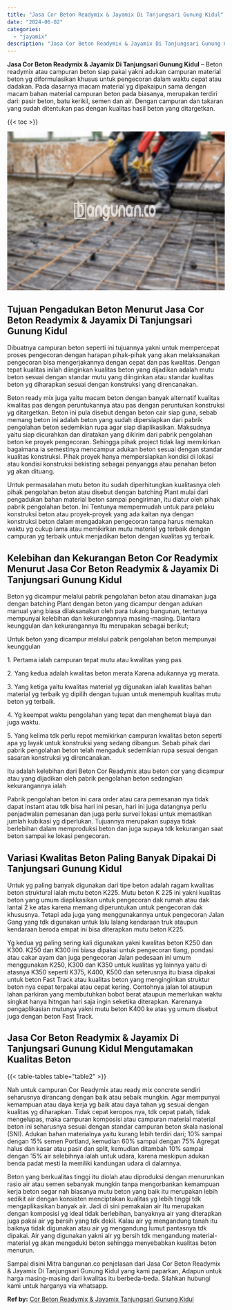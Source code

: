 ```yaml
---
title: "Jasa Cor Beton Readymix & Jayamix Di Tanjungsari Gunung Kidul"
date: "2024-06-02"
categories: 
  - "jayamix"
description: "Jasa Cor Beton Readymix & Jayamix Di Tanjungsari Gunung Kidul. Sampai disini Mitra bangunan.co penjelasan dari Jasa Cor Beton Readymix & Jayamix Di Tanjungsa..."
---
```


**Jasa Cor Beton Readymix & Jayamix Di Tanjungsari Gunung Kidul** – Beton readymix atau campuran beton siap pakai yakni adukan campuran material beton yg diformulasikan khusus untuk pengecoran dalam waktu cepat atau dadakan. Pada dasarnya macam material yg dipakaipun sama dengan macam bahan material campuran beton pada biasanya, merupakan terdiri dari: pasir beton, batu kerikil, semen dan air. Dengan campuran dan takaran yang sudah ditentukan pas dengan kualitas hasil beton yang ditargetkan.

{{< toc >}}

![Jasa Cor Beton Readymix & Jayamix Di Tanjungsari Gunung Kidul](/images/jasa-cor-readymix-45.png)

## Tujuan Pengadukan Beton Menurut Jasa Cor Beton Readymix & Jayamix Di Tanjungsari Gunung Kidul

Dibuatnya campuran beton seperti ini tujuannya yakni untuk mempercepat proses pengecoran dengan harapan pihak-pihak yang akan melaksanakan pengecoran bisa mengerjakannya dengan cepat dan pas kwalitas. Dengan tepat kualitas inilah diinginkan kualitas beton yang dijadikan adalah mutu beton sesuai dengan standar mutu yang diinginkan atau standar kualitas beton yg diharapkan sesuai dengan konstruksi yang direncanakan.

Beton ready mix juga yaitu macam beton dengan banyak alternatif kualitas kwalitas pas dengan peruntukannya atau pas dengan peruntukan konstruksi yg ditargetkan. Beton ini pula disebut dengan beton cair siap guna, sebab memang beton ini adalah beton yang sudah dipersiapkan dari pabrik pengolahan beton sedemikian rupa agar siap diaplikasikan. Maksudnya yaitu siap dicurahkan dan diratakan yang dikirim dari pabrik pengolahan beton ke proyek pengecoran. Sehingga pihak project tidak lagi memikirkan bagaimana ia semestinya mencampur adukan beton sesuai dengan standar kualitas konstruksi. Pihak proyek hanya mempersiapkan kondisi di lokasi atau kondisi konstruksi bekisting sebagai penyangga atau penahan beton yg akan dituang.

Untuk permasalahan mutu beton itu sudah diperhitungkan kualitasnya oleh pihak pengolahan beton atau disebut dengan batching Plant mulai dari pengadukan bahan material beton sampai pengiriman, itu diatur oleh pihak pabrik pengolahan beton. Ini Tentunya mempermudah untuk para pelaku konstruksi beton atau proyek-proyek yang ada kaitan nya dengan konstruksi beton dalam mengadakan pengecoran tanpa harus memakan waktu yg cukup lama atau memikirkan mutu material yg terbaik dengan campuran yg terbaik untuk menjadikan beton dengan kualitas yg terbaik.

## Kelebihan dan Kekurangan Beton Cor Readymix Menurut Jasa Cor Beton Readymix & Jayamix Di Tanjungsari Gunung Kidul

Beton yg dicampur melalui pabrik pengolahan beton atau dinamakan juga dengan batching Plant dengan beton yang dicampur dengan adukan manual yang biasa dilaksanakan oleh para tukang bangunan, tentunya mempunyai kelebihan dan kekurangannya masing-masing. Diantara keunggulan dan kekurangannya Itu merupakan sebagai berikut;

Untuk beton yang dicampur melalui pabrik pengolahan beton mempunyai keunggulan

1\. Pertama ialah campuran tepat mutu atau kwalitas yang pas

2\. Yang kedua adalah kwalitas beton merata Karena adukannya yg merata.

3\. Yang ketiga yaitu kwalitas material yg digunakan ialah kwalitas bahan material yg terbaik yg dipilih dengan tujuan untuk menempuh kualitas mutu beton yg terbaik.

4\. Yg keempat waktu pengolahan yang tepat dan menghemat biaya dan juga waktu.

5\. Yang kelima tdk perlu repot memikirkan campuran kwalitas beton seperti apa yg layak untuk konstruksi yang sedang dibangun. Sebab pihak dari pabrik pengolahan beton telah mengaduk sedemikian rupa sesuai dengan sasaran konstruksi yg direncanakan.

Itu adalah kelebihan dari Beton Cor Readymix atau beton cor yang dicampur atau yang dijadikan oleh pabrik pengolahan beton sedangkan kekurangannya ialah

Pabrik pengolahan beton ini cara order atau cara pemesanan nya tidak dapat instant atau tdk bisa hari ini pesan, hari ini juga datangnya perlu penjadwalan pemesanan dan juga perlu survei lokasi untuk memastikan jumlah kubikasi yg diperlukan. Tujuannya merupakan supaya tidak berlebihan dalam memproduksi beton dan juga supaya tdk kekurangan saat beton sampai ke lokasi pengecoran.

## Variasi Kwalitas Beton Paling Banyak Dipakai Di Tanjungsari Gunung Kidul

Untuk yg paling banyak digunakan dari tipe beton adalah ragam kwalitas beton struktural ialah mutu beton K225. Mutu beton K 225 ini yakni kualitas beton yang umum diaplikasikan untuk pengecoran dak rumah atau dak lantai 2 ke atas karena memang diperuntukan untuk pengecoran dak khususnya. Tetapi ada juga yang menggunakannya untuk pengecoran Jalan Gang yang tdk digunakan untuk lalu lalang kendaraan truk ataupun kendaraan beroda empat ini bisa diterapkan mutu beton K225.

Yg kedua yg paling sering kali digunakan yakni kwalitas beton K250 dan K300. K250 dan K300 ini biasa dipakai untuk pengecoran tiang, pondasi atau cakar ayam dan juga pengecoran Jalan pedesaan ini umum menggunakan K250, K300 dan K350 untuk kualitas yg lainnya yaitu di atasnya K350 seperti K375, K400, K500 dan seterusnya itu biasa dipakai untuk beton Fast Track atau kualitas beton yang menginginkan struktur beton nya cepat terpakai atau cepat kering. Contohnya jalan tol ataupun lahan parkiran yang membutuhkan bobot berat ataupun memerlukan waktu singkat hanya hitngan hari saja ingin seketika diterapkan. Karenanya pengaplikasian mutunya yakni mutu beton K400 ke atas yg umum disebut juga dengan beton Fast Track.

## Jasa Cor Beton Readymix & Jayamix Di Tanjungsari Gunung Kidul Mengutamakan Kualitas Beton

{{< table-tables table="table2" >}}

Nah untuk campuran Cor Readymix atau ready mix concrete sendiri seharusnya dirancang dengan baik atau sebaik mungkin. Agar mempunyai kemampuan atau daya kerja yg baik atau daya tahan yg sesuai dengan kualitas yg diharapkan. Tidak cepat keropos nya, tdk cepat patah, tidak mengelupas, maka campuran komposisi atau campuran material material beton ini seharusnya sesuai dengan standar campuran beton skala nasional (SNI). Adukan bahan materialnya yaitu kurang lebih terdiri dari; 10% sampai dengan 15% semen Portland, kemudian 60% sampai dengan 75% Agregat halus dan kasar atau pasir dan split, kemudian ditambah 10% sampai dengan 15% air selebihnya ialah untuk udara, karena meskipun adukan benda padat mesti Ia memiliki kandungan udara di dalamnya.

Beton yang berkualitas tinggi itu diolah atau diproduksi dengan menurunkan rasio air atau semen sebanyak mungkin tanpa mengorbankan kemampuan kerja beton segar nah biasanya mutu beton yang baik itu merupakan lebih sedikit air dengan konsisten menciptakan kualitas yg lebih tinggi tdk mengaplikasikan banyak air. Jadi di sini pemakaian air Itu merupakan dengan komposisi yg ideal tidak berlebihan, banyaknya air yang diterapkan juga pakai air yg bersih yang tdk dekil. Kalau air yg mengandung tanah itu baiknya tidak digunakan atau air yg mengandung lumut pantasnya tdk dipakai. Air yang digunakan yakni air yg bersih tdk mengandung material-material yg akan mengaduki beton sehingga menyebabkan kualitas beton menurun.

Sampai disini Mitra bangunan.co penjelasan dari Jasa Cor Beton Readymix & Jayamix Di Tanjungsari Gunung Kidul yang kami paparkan, Adapun untuk harga masing-masing dari kwalitas itu berbeda-beda. Silahkan hubungi kami untuk harganya via whatsapp.

**Ref by:** [Cor Beton Readymix & Jayamix Tanjungsari Gunung Kidul](https://id.wikipedia.org/wiki/Cor)
